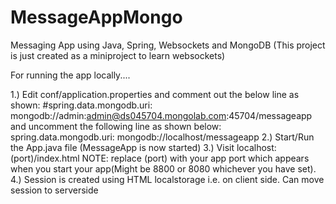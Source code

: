 # MessageAppMongo
Messaging App using Java, Spring, Websockets and MongoDB 
(This project is just created as a miniproject to learn websockets)

For running the app locally....

1.) Edit conf/application.properties and comment out the below line as shown:
    #spring.data.mongodb.uri: mongodb://admin:admin@ds045704.mongolab.com:45704/messageapp
    and uncomment the following line as shown below:
    spring.data.mongodb.uri: mongodb://localhost/messageapp
2.) Start/Run the App.java file (MessageApp is now started)
3.) Visit localhost:(port)/index.html
    NOTE: replace (port) with your app port which appears when you start your app(Might be 8800 or 8080 whichever you have set). 4.) Session is created using HTML localstorage i.e. on client side. Can move session to serverside 


